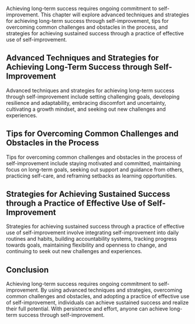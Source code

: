 
Achieving long-term success requires ongoing commitment to self-improvement. This chapter will explore advanced techniques and strategies for achieving long-term success through self-improvement, tips for overcoming common challenges and obstacles in the process, and strategies for achieving sustained success through a practice of effective use of self-improvement.

Advanced Techniques and Strategies for Achieving Long-Term Success through Self-Improvement
-------------------------------------------------------------------------------------------

Advanced techniques and strategies for achieving long-term success through self-improvement include setting challenging goals, developing resilience and adaptability, embracing discomfort and uncertainty, cultivating a growth mindset, and seeking out new challenges and experiences.

Tips for Overcoming Common Challenges and Obstacles in the Process
------------------------------------------------------------------

Tips for overcoming common challenges and obstacles in the process of self-improvement include staying motivated and committed, maintaining focus on long-term goals, seeking out support and guidance from others, practicing self-care, and reframing setbacks as learning opportunities.

Strategies for Achieving Sustained Success through a Practice of Effective Use of Self-Improvement
--------------------------------------------------------------------------------------------------

Strategies for achieving sustained success through a practice of effective use of self-improvement involve integrating self-improvement into daily routines and habits, building accountability systems, tracking progress towards goals, maintaining flexibility and openness to change, and continuing to seek out new challenges and experiences.

Conclusion
----------

Achieving long-term success requires ongoing commitment to self-improvement. By using advanced techniques and strategies, overcoming common challenges and obstacles, and adopting a practice of effective use of self-improvement, individuals can achieve sustained success and realize their full potential. With persistence and effort, anyone can achieve long-term success through self-improvement.
